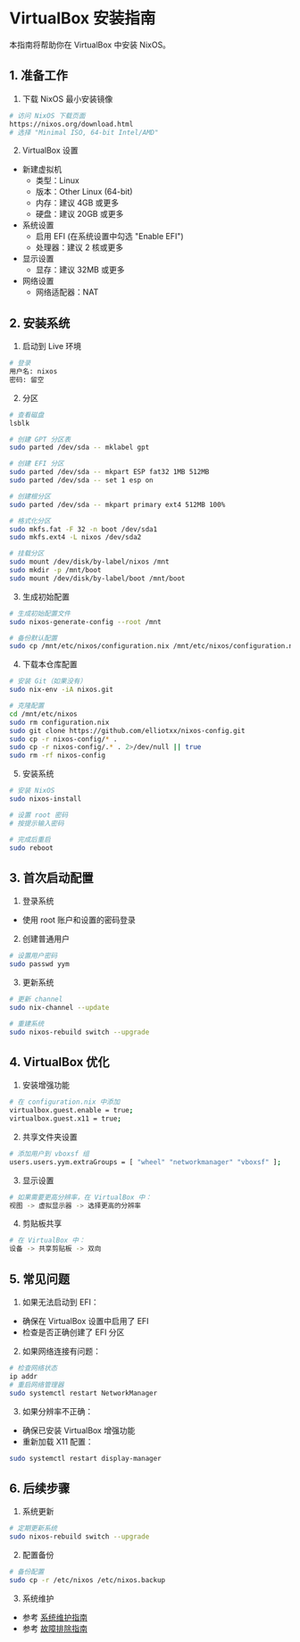 # VirtualBox 安装指南

本指南将帮助你在 VirtualBox 中安装 NixOS。

## 1. 准备工作

1. 下载 NixOS 最小安装镜像
```bash
# 访问 NixOS 下载页面
https://nixos.org/download.html
# 选择 "Minimal ISO, 64-bit Intel/AMD"
```

2. VirtualBox 设置
- 新建虚拟机
  - 类型：Linux
  - 版本：Other Linux (64-bit)
  - 内存：建议 4GB 或更多
  - 硬盘：建议 20GB 或更多
- 系统设置
  - 启用 EFI (在系统设置中勾选 "Enable EFI")
  - 处理器：建议 2 核或更多
- 显示设置
  - 显存：建议 32MB 或更多
- 网络设置
  - 网络适配器：NAT

## 2. 安装系统

1. 启动到 Live 环境
```bash
# 登录
用户名: nixos
密码: 留空
```

2. 分区
```bash
# 查看磁盘
lsblk

# 创建 GPT 分区表
sudo parted /dev/sda -- mklabel gpt

# 创建 EFI 分区
sudo parted /dev/sda -- mkpart ESP fat32 1MB 512MB
sudo parted /dev/sda -- set 1 esp on

# 创建根分区
sudo parted /dev/sda -- mkpart primary ext4 512MB 100%

# 格式化分区
sudo mkfs.fat -F 32 -n boot /dev/sda1
sudo mkfs.ext4 -L nixos /dev/sda2

# 挂载分区
sudo mount /dev/disk/by-label/nixos /mnt
sudo mkdir -p /mnt/boot
sudo mount /dev/disk/by-label/boot /mnt/boot
```

3. 生成初始配置
```bash
# 生成初始配置文件
sudo nixos-generate-config --root /mnt

# 备份默认配置
sudo cp /mnt/etc/nixos/configuration.nix /mnt/etc/nixos/configuration.nix.backup
```

4. 下载本仓库配置
```bash
# 安装 Git（如果没有）
sudo nix-env -iA nixos.git

# 克隆配置
cd /mnt/etc/nixos
sudo rm configuration.nix
sudo git clone https://github.com/elliotxx/nixos-config.git
sudo cp -r nixos-config/* .
sudo cp -r nixos-config/.* . 2>/dev/null || true
sudo rm -rf nixos-config
```

5. 安装系统
```bash
# 安装 NixOS
sudo nixos-install

# 设置 root 密码
# 按提示输入密码

# 完成后重启
sudo reboot
```

## 3. 首次启动配置

1. 登录系统
- 使用 root 账户和设置的密码登录

2. 创建普通用户
```bash
# 设置用户密码
sudo passwd yym
```

3. 更新系统
```bash
# 更新 channel
sudo nix-channel --update

# 重建系统
sudo nixos-rebuild switch --upgrade
```

## 4. VirtualBox 优化

1. 安装增强功能
```bash
# 在 configuration.nix 中添加
virtualbox.guest.enable = true;
virtualbox.guest.x11 = true;
```

2. 共享文件夹设置
```bash
# 添加用户到 vboxsf 组
users.users.yym.extraGroups = [ "wheel" "networkmanager" "vboxsf" ];
```

3. 显示设置
```bash
# 如果需要更高分辨率，在 VirtualBox 中：
视图 -> 虚拟显示器 -> 选择更高的分辨率
```

4. 剪贴板共享
```bash
# 在 VirtualBox 中：
设备 -> 共享剪贴板 -> 双向
```

## 5. 常见问题

1. 如果无法启动到 EFI：
- 确保在 VirtualBox 设置中启用了 EFI
- 检查是否正确创建了 EFI 分区

2. 如果网络连接有问题：
```bash
# 检查网络状态
ip addr
# 重启网络管理器
sudo systemctl restart NetworkManager
```

3. 如果分辨率不正确：
- 确保已安装 VirtualBox 增强功能
- 重新加载 X11 配置：
```bash
sudo systemctl restart display-manager
```

## 6. 后续步骤

1. 系统更新
```bash
# 定期更新系统
sudo nixos-rebuild switch --upgrade
```

2. 配置备份
```bash
# 备份配置
sudo cp -r /etc/nixos /etc/nixos.backup
```

3. 系统维护
- 参考 [系统维护指南](system-maintenance.md)
- 参考 [故障排除指南](troubleshooting.md)